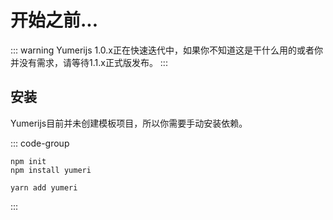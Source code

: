 # 开始之前...

::: warning
Yumerijs 1.0.x正在快速迭代中，如果你不知道这是干什么用的或者你并没有需求，请等待1.1.x正式版发布。
:::

## 安装

Yumerijs目前并未创建模板项目，所以你需要手动安装依赖。

::: code-group

```npm [npm]
npm init
npm install yumeri
```

```yarn [yarn]
yarn add yumeri
```

:::
